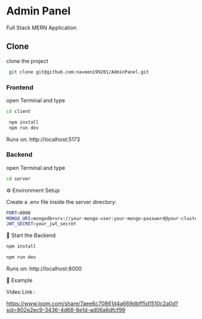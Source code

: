 # Admin Panel

Full Stack MERN Application

## Clone

clone the project

```bash
 git clone git@github.com:naveen199201/AdminPanel.git
```

### Frontend

open Terminal and type 

```bash
cd client
```

```bash
 npm install
 npm run dev
```
 Runs on: http://localhost:5173

### Backend

open Terminal and type 
```bash
cd server
```
⚙️ Environment Setup

Create a .env file inside the server directory:
```bash
PORT=8000
MONGO_URI=mongodb+srv://your-mongo-user:your-mongo-password@your-cluster.mongodb.net/
JWT_SECRET=your_jwt_secret
```

🚀 Start the Backend

```bash
npm install 

npm run dev
```

 Runs on: http://localhost:8000

🔗 Example

Video Link :

 https://www.loom.com/share/7aee6c70861d4a669dbff5d1510c2a0d?sid=802e2ec9-3436-4d68-8e1d-ad06a6dfcf99


